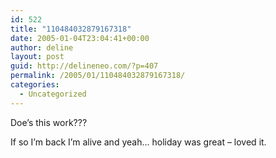 ```yaml
---
id: 522
title: "110484032879167318"
date: 2005-01-04T23:04:41+00:00
author: deline
layout: post
guid: http://delineneo.com/?p=407
permalink: /2005/01/110484032879167318/
categories:
  - Uncategorized
---
```

Doe&#8217;s this work???
  
If so I&#8217;m back I&#8217;m alive and yeah&#8230; holiday was great &#8211; loved it.